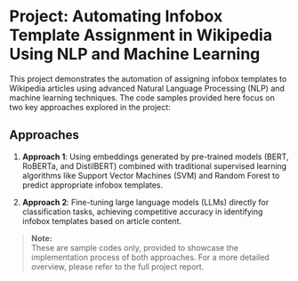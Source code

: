 # Project: Automating Infobox Template Assignment in Wikipedia Using NLP and Machine Learning

This project demonstrates the automation of assigning infobox templates to Wikipedia articles using advanced Natural Language Processing (NLP) and machine learning techniques. The code samples provided here focus on two key approaches explored in the project:

## Approaches

1. **Approach 1**: Using embeddings generated by pre-trained models (BERT, RoBERTa, and DistilBERT) combined with traditional supervised learning algorithms like Support Vector Machines (SVM) and Random Forest to predict appropriate infobox templates.
   
2. **Approach 2**: Fine-tuning large language models (LLMs) directly for classification tasks, achieving competitive accuracy in identifying infobox templates based on article content.

> **Note:**  
> These are sample codes only, provided to showcase the implementation process of both approaches. For a more detailed overview, please refer to the full project report.


